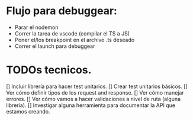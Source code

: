 # Flujo para debuggear:
- Parar el nodemon
- Correr la tarea de vscode (compilar el TS a JS)
- Poner el/los breakpoint en el archivo .ts deseado
- Correr el launch para debuggear

# TODOs tecnicos.
[] Incluir librería para hacer test unitarios.
[] Crear test unitarios básicos.
[] Ver cómo definir tipos de los request and response.
[] Ver cómo manejar errores.
[] Ver cómo vamos a hacer validaciones a nivel de ruta (alguna librería).
[] Investigar alguna herramienta para documentar la API que estamos creando.